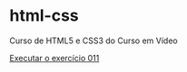 # html-css
 Curso de HTML5 e CSS3 do Curso em Vídeo

<a href="https://joaoromario.github.io/html-css/Exerc%C3%ADcios/Ex011/" target="_blank"> Executar o exercício 011</a>
